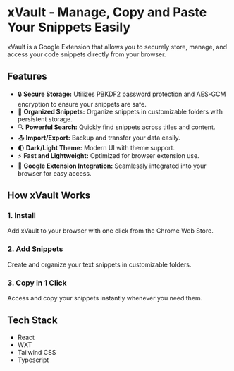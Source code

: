 # xVault - Manage, Copy and Paste Your Snippets Easily

xVault is a Google Extension that allows you to securely store, manage, and access your code snippets directly from your browser.

## Features

*   🔒 **Secure Storage:** Utilizes PBKDF2 password protection and AES-GCM encryption to ensure your snippets are safe.
*   📁 **Organized Snippets:** Organize snippets in customizable folders with persistent storage.
*   🔍 **Powerful Search:** Quickly find snippets across titles and content.
*   📤 **Import/Export:** Backup and transfer your data easily.
*   🌓 **Dark/Light Theme:** Modern UI with theme support.
*   ⚡ **Fast and Lightweight:** Optimized for browser extension use.
*   🧩 **Google Extension Integration:** Seamlessly integrated into your browser for easy access.

## How xVault Works

### 1. Install
Add xVault to your browser with one click from the Chrome Web Store.

### 2. Add Snippets
Create and organize your text snippets in customizable folders.

### 3. Copy in 1 Click
Access and copy your snippets instantly whenever you need them.

## Tech Stack

*   React
*   WXT
*   Tailwind CSS
*   Typescript
